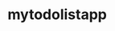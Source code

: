 # mytodolistapp
<!-- My to do list app is not complete yet
Here's the action item

If trash == 'true', pending task will decreased - done using filter function

If the to do list exceed 1 line,
the next list is overwritten

Shall add, date reminder to remind me when to do the task

Instruction for git
//initialize my folder as git repository
$ git init

// after initializing it will create .git folder in your project folder
$ git config --global user.name 'Ace Dalora'

$ git config --global user.email 'acedalora@gmail.com'

// add my index.html to my repository
$ git add index.html

// check the staging area

$ git status

// remove index.html to the staging area

$ git rm --cached index.html

$ git staus

// add any html files to staging area
$ git add *.html
// add every file (all files)
$ git add .

// commit git
-->